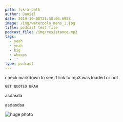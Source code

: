 ```yaml
---
path: fck-a-path
author: Daniel
date: 2019-10-08T21:50:04.695Z
image: /img/waterpolo_mens_1.jpg
title: podcast test file
podcast_file: /img/resistance.mp3
tags:
  - yeah
  - yeah
  - big
  - whoops
  - ''
type: podcast
---
```

check markdown to see if link to mp3 was loaded or not

```
GET QUOTED BRAH
```

asdasda

asdasdsa

![huge photo](/img/waterpolo_mens_1.jpg "massive in size")
